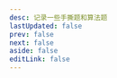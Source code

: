 ```yaml
---
desc: 记录一些手撕题和算法题
lastUpdated: false
prev: false
next: false
aside: false
editLink: false
---
```


<SummaryPage path="/手撕代码/" :desc="$frontmatter.desc"></SummaryPage>
